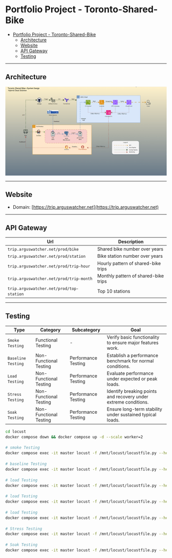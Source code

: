 # Portfolio Project - Toronto-Shared-Bike

- [Portfolio Project - Toronto-Shared-Bike](#portfolio-project---toronto-shared-bike)
  - [Architecture](#architecture)
  - [Website](#website)
  - [API Gateway](#api-gateway)
  - [Testing](#testing)

---

## Architecture

![sa](./web/img/tech/system_design.gif)

---

## Website

- Domain: [https://trip.arguswatcher.net](https://trip.arguswatcher.net)

---

## API Gateway

| Url                                      | Description                          |
| ---------------------------------------- | ------------------------------------ |
| `trip.arguswatcher.net/prod/bike`        | Shared bike number over years        |
| `trip.arguswatcher.net/prod/station`     | Bike station number over years       |
| `trip.arguswatcher.net/prod/trip-hour`   | Hourly pattern of shared-bike trips  |
| `trip.arguswatcher.net/prod/trip-month`  | Monthly pattern of shared-bike trips |
| `trip.arguswatcher.net/prod/top-station` | Top 10 stations                      |

---

## Testing

| Type               | Category               | Subcategory         | Goal                                                            |
| ------------------ | ---------------------- | ------------------- | --------------------------------------------------------------- |
| `Smoke Testing`    | Functional Testing     | -                   | Verify basic functionality to ensure major features work.       |
| `Baseline Testing` | Non-Functional Testing | Performance Testing | Establish a performance benchmark for normal conditions.        |
| `Load Testing`     | Non-Functional Testing | Performance Testing | Evaluate performance under expected or peak loads.              |
| `Stress Testing`   | Non-Functional Testing | Performance Testing | Identify breaking points and recovery under extreme conditions. |
| `Soak Testing`     | Non-Functional Testing | Performance Testing | Ensure long-term stability under sustained typical loads.       |

```sh
cd locust
docker compose down && docker compose up -d --scale worker=2

# smoke Testing
docker compose exec -it master locust -f /mnt/locust/locustfile.py --headless --expect-workers 2 -u 2 -r 2 --host https://trip.arguswatcher.net --run-time 2m --html /mnt/locust/html/smoke.html --csv /mnt/locust/csv/smoke

# baseline Testing
docker compose exec -it master locust -f /mnt/locust/locustfile.py --headless --expect-workers 2 -u 50 -r 1 --host https://trip.arguswatcher.net --run-time 2m --html /mnt/locust/html/baseline.html --csv /mnt/locust/csv/baseline

# load Testing
docker compose exec -it master locust -f /mnt/locust/locustfile.py --headless --expect-workers 2 -u 100 -r 5 --host https://trip.arguswatcher.net --run-time 5m --html /mnt/locust/html/load_100.html --csv /mnt/locust/csv/load_100

# load Testing
docker compose exec -it master locust -f /mnt/locust/locustfile.py --headless --expect-workers 2 -u 300 -r 5 --host https://trip.arguswatcher.net --run-time 5m --html /mnt/locust/html/load_300.html --csv /mnt/locust/csv/load_300

# load Testing
docker compose exec -it master locust -f /mnt/locust/locustfile.py --headless --expect-workers 2 -u 500 -r 5 --host https://trip.arguswatcher.net --run-time 5m --html /mnt/locust/html/load_500.html --csv /mnt/locust/csv/load_500

# Stress Testing
docker compose exec -it master locust -f /mnt/locust/locustfile.py --headless --expect-workers 2 -u 1000 -r 20 --host https://trip.arguswatcher.net --run-time 5m --html /mnt/locust/html/load_1000.html --csv /mnt/locust/csv/load_1000

# Soak Testing
docker compose exec -it master locust -f /mnt/locust/locustfile.py --headless --expect-workers 2 -u 200 -r 20 --host https://trip.arguswatcher.net --run-time 10m --html /mnt/locust/html/soak_200_10m.html --csv /mnt/locust/csv/soak_200_10m
```
